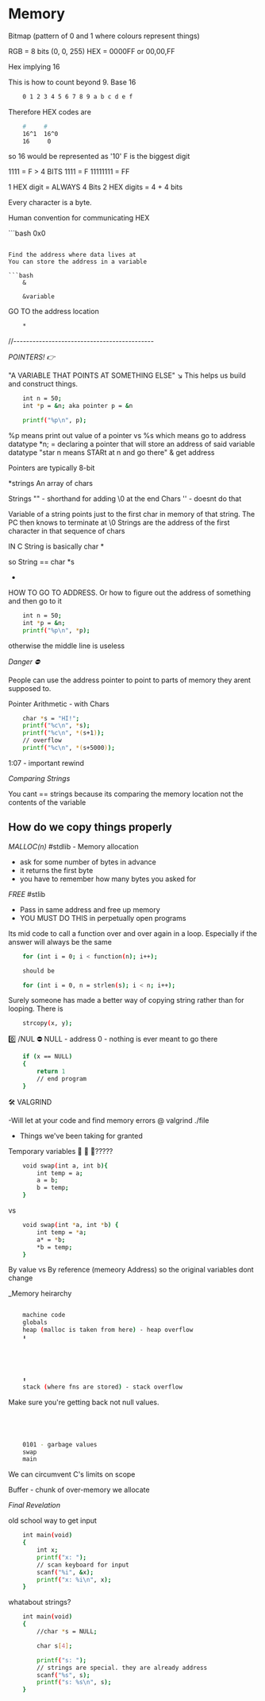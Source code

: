 # Memory

Bitmap (pattern of 0 and 1 where colours represent things)

RGB = 8 bits (0, 0, 255)
HEX = 0000FF or 00,00,FF

Hex implying 16

This is how to count beyond 9. Base 16

```bash
    0 1 2 3 4 5 6 7 8 9 a b c d e f
```

Therefore HEX codes are

```bash
    #     #
    16^1  16^0
    16     0
```

so 16 would be represented as '10'
F is the biggest digit

1111 = F > 4 BITS
1111 = F
11111111 = FF

1 HEX digit = ALWAYS 4 Bits
2 HEX digits = 4 + 4 bits

Every character is a byte.

Human convention for communicating HEX

\```bash
0x0

````

Find the address where data lives at
You can store the address in a variable

```bash
    &

    &variable
````

GO TO the address location

```bash
    *

```

//--------------------------------------------

_POINTERS! 👉_

"A VARIABLE THAT POINTS AT SOMETHING ELSE" ↘️
This helps us build and construct things.

```bash
    int n = 50;
    int *p = &n; aka pointer p = &n

    printf("%p\n", p);
```

%p means print out value of a pointer vs %s which means go to address
datatype \*n; = declaring a pointer that will store an address of said variable datatype
"star n means STARt at n and go there"
& get address

Pointers are typically 8-bit

\*strings
An array of chars

Strings "" - shorthand for adding \0 at the end
Chars '' - doesnt do that

Variable of a string points just to the first char in memory of that string. The PC then knows to terminate at \0
Strings are the address of the first character in that sequence of chars

IN C String is basically char \*

so String == char \*s

-

HOW TO GO TO ADDRESS. Or how to figure out the address of something and then go to it

```bash
    int n = 50;
    int *p = &n;
    printf("%p\n", *p);

```

otherwise the middle line is useless

_Danger ⛔️_

People can use the address pointer to point to parts of memory they arent supposed to.

Pointer Arithmetic - with Chars

```bash
    char *s = "HI!";
    printf("%c\n", *s);
    printf("%c\n", *(s+1));
    // overflow
    printf("%c\n", *(s+5000));
```

1:07 - important rewind

_Comparing Strings_

You cant == strings because its comparing the memory location not the contents of the variable

## How do we copy things properly

_MALLOC(n)_ #stdlib - Memory allocation

- ask for some number of bytes in advance
- it returns the first byte
- you have to remember how many bytes you asked for

_FREE_ #stlib

- Pass in same address and free up memory
- YOU MUST DO THIS in perpetually open programs

Its mid code to call a function over and over again in a loop. Especially if the answer will always be the same

```bash
    for (int i = 0; i < function(n); i++);

    should be

    for (int i = 0, n = strlen(s); i < n; i++);
```

Surely someone has made a better way of copying string rather than for looping. There is

```bash
    strcopy(x, y);
```

0️⃣ /NUL
⛔️ NULL - address 0 - nothing is ever meant to go there

```bash
    if (x == NULL)
    {
        return 1
        // end program
    }
```

🛠 VALGRIND

-Will let at your code and find memory errors @ valgrind ./file

- Things we've been taking for granted

Temporary variables 🍷 🔀 🍷?????

```bash
    void swap(int a, int b){
        int temp = a;
        a = b;
        b = temp;
    }
```

vs

```bash
    void swap(int *a, int *b) {
        int temp = *a;
        a* = *b;
        *b = temp;
    }
```

By value vs By reference (memeory Address) so the original variables dont change

\_Memory heirarchy

```bash

    machine code
    globals
    heap (malloc is taken from here) - heap overflow
    ⬇️





    ⬆️
    stack (where fns are stored) - stack overflow
```

Make sure you're getting back not null values.

```bash




    0101 - garbage values
    swap
    main
```

We can circumvent C's limits on scope

Buffer - chunk of over-memory we allocate

_Final Revelation_

old school way to get input

```bash
    int main(void)
    {
        int x;
        printf("x: ");
        // scan keyboard for input
        scanf("%i", &x);
        printf("x: %i\n", x);
    }
```

whatabout strings?

```bash
    int main(void)
    {
        //char *s = NULL;

        char s[4];

        printf("s: ");
        // strings are special. they are already address
        scanf("%s", s);
        printf("s: %s\n", s);
    }
```
